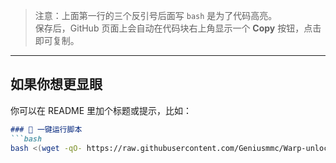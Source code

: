 
> 注意：上面第一行的三个反引号后面写 `bash` 是为了代码高亮。  
> 保存后，GitHub 页面上会自动在代码块右上角显示一个 **Copy** 按钮，点击即可复制。

---

## 如果你想更显眼
你可以在 README 里加个标题或提示，比如：

```markdown
### 🚀 一键运行脚本
```bash
bash <(wget -qO- https://raw.githubusercontent.com/Geniusmmc/Warp-unlock/main/warp_manager.sh)

